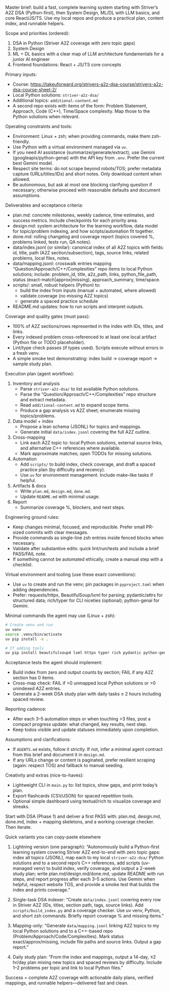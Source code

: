 Master brief: build a fast, complete learning system starting with Striver’s A2Z DSA (Python-first), then System Design, ML/DL with LLM basics, and core React/JS/TS. Use my local repos and produce a practical plan, content index, and runnable helpers.

Scope and priorities (ordered):
1) DSA in Python (Striver A2Z coverage with zero topic gaps)
2) System Design
3) ML + DL basics with a clear map of LLM architecture fundamentals for a junior AI engineer
4) Frontend foundations: React + JS/TS core concepts

Primary inputs:
- Course: https://takeuforward.org/strivers-a2z-dsa-course/strivers-a2z-dsa-course-sheet-2/
- Local Python solutions: `striver-a2z-dsa/`
- Additional topics: `additional-content.md`
- A second repo exists with items of the form: Problem Statement, Approach, Code (C++), Time/Space complexity. Map those to the Python solutions when relevant.

Operating constraints and tools:
- Environment: Linux + zsh; when providing commands, make them zsh-friendly.
- Use Python with a virtual environment managed via `uv`.
- If you need AI assistance (summarize/generate/extract), use Gemini (googleapis/python-genai) with the API key from `.env`. Prefer the current best Gemini model.
- Respect site terms: do not scrape beyond robots/TOS; prefer metadata capture (URLs/titles/IDs) and short notes. Only download content when allowed.
- Be autonomous, but ask at most one blocking clarifying question if necessary; otherwise proceed with reasonable defaults and document assumptions.

Deliverables and acceptance criteria:
- plan.md: concrete milestones, weekly cadence, time estimates, and success metrics. Include checkpoints for each priority area.
- design.md: system architecture for the learning workflow, data model for topic/problem indexing, and how scripts/automation fit together.
- done.md: rolling changelog and coverage report (topics covered %, problems linked, tests run, QA notes).
- data/index.jsonl (or similar): canonical index of all A2Z topics with fields: id, title, path (A2Z section/subsection), tags, source links, related problems, local files, notes.
- data/mapping.jsonl: crosswalk entries mapping “Question/Approach/C++/Complexities” repo items to local Python solutions; include: problem_id, title, a2z_path, links, python_file_path, status (exact-match|approx|missing), approach_summary, time/space.
- scripts/: small, robust helpers (Python) to:
  - build the index from inputs (manual + automated, where allowed)
  - validate coverage (no missing A2Z topics)
  - generate a spaced practice schedule
- README.md updates: how to run scripts and interpret outputs.

Coverage and quality gates (must pass):
- 100% of A2Z sections/rows represented in the index with IDs, titles, and links.
- Every indexed problem cross-referenced to at least one local artifact (Python file or TODO placeholder).
- Lint/type check passes (if types used). Scripts execute without errors in a fresh venv.
- A simple smoke test demonstrating: index build → coverage report → sample study plan.

Execution plan (agent workflow):
1) Inventory and analysis
	- Parse `striver-a2z-dsa/` to list available Python solutions.
	- Parse the “Question/Approach/C++/Complexities” repo structure and extract metadata.
	- Read `additional-content.md` to expand scope items.
	- Produce a gap analysis vs A2Z sheet; enumerate missing topics/problems.
2) Data model + index
	- Propose a lean schema (JSONL) for topics and mappings.
	- Generate initial `data/index.jsonl` covering the full A2Z outline.
3) Cross-mapping
	- Link each A2Z topic to: local Python solutions, external source links, and alternative C++ references where available.
	- Mark approximate matches; open TODOs for missing solutions.
4) Automation
	- Add `scripts/` to build index, check coverage, and draft a spaced practice plan (by difficulty and recency).
	- Use `uv` for environment management. Include make-like tasks if helpful.
5) Artifacts & docs
	- Write `plan.md`, `design.md`, `done.md`.
	- Update `README.md` with minimal usage.
6) Report
	- Summarize coverage %, blockers, and next steps.

Engineering ground rules:
- Keep changes minimal, focused, and reproducible. Prefer small PR-sized commits with clear messages.
- Provide commands as single-line zsh entries inside fenced blocks when necessary.
- Validate after substantive edits: quick lint/run/tests and include a brief PASS/FAIL note.
- If something cannot be automated ethically, create a manual step with a checklist.

Virtual environment and tooling (use these exact conventions):
- Use `uv` to create and run the venv; pin packages in `pyproject.toml` when adding dependencies.
- Prefer: requests/httpx, BeautifulSoup/lxml for parsing; pydantic/attrs for structured data; rich/typer for CLI niceties (optional); python-genai for Gemini.

Minimal commands the agent may use (Linux + zsh):
```sh
# Create venv and run
uv venv
source .venv/bin/activate
uv pip install -e .

# If adding tools
uv pip install beautifulsoup4 lxml httpx typer rich pydantic python-genai
```

Acceptance tests the agent should implement:
- Build index from zero and output counts by section; FAIL if any A2Z section has 0 items.
- Cross-map check: FAIL if >0 unmapped local Python solutions or >0 unindexed A2Z entries.
- Generate a 2-week DSA study plan with daily tasks ≤ 2 hours including spaced review.

Reporting cadence:
- After each 3–5 automation steps or when touching >3 files, post a compact progress update: what changed, key results, next step.
- Keep todos visible and update statuses immediately upon completion.

Assumptions and clarifications:
- If `AGENTS.md` exists, follow it strictly. If not, infer a minimal agent contract from this brief and document it in `design.md`.
- If any URLs change or content is paginated, prefer resilient scraping (again: respect TOS) and fallback to manual seeding.

Creativity and extras (nice-to-haves):
- Lightweight CLI in `main.py` to: list topics, show gaps, and print today’s plan.
- Export flashcards (CSV/JSON) for spaced repetition tools.
- Optional simple dashboard using textual/rich to visualize coverage and streaks.

Start with DSA (Phase 1) and deliver a first PASS with: plan.md, design.md, done.md, index + mapping skeletons, and a working coverage checker. Then iterate.


Quick variants you can copy-paste elsewhere

1) Lightning version (one paragraph):
“Autonomously build a Python-first learning system covering Striver A2Z end-to-end with zero topic gaps: index all topics (JSONL), map each to my local `striver-a2z-dsa/` Python solutions and to a second repo’s C++ references, add scripts (uv-managed venv) to build index, verify coverage, and output a 2-week study plan; write plan.md/design.md/done.md, update README with run steps, and report progress after each 3–5 actions. Use Gemini when helpful, respect website TOS, and provide a smoke test that builds the index and prints coverage.”

2) Single-task DSA indexer:
“Create `data/index.jsonl` covering every row in Striver A2Z (IDs, titles, section path, tags, source links). Add `scripts/build_index.py` and a coverage checker. Use uv venv, Python, and short zsh commands. Briefly report coverage % and missing items.”

3) Mapping-only:
“Generate `data/mapping.jsonl` linking A2Z topics to my local Python solutions and to a C++-based repo (Problem/Approach/Code/Complexities). Mark status exact/approx/missing, include file paths and source links. Output a gap report.”

4) Daily study plan:
“From the index and mappings, output a 14-day, ≤2 hr/day plan mixing new topics and spaced reviews by difficulty. Include 1–2 problems per topic and link to local Python files.”

Success = complete A2Z coverage with actionable daily plans, verified mappings, and runnable helpers—delivered fast and clean.